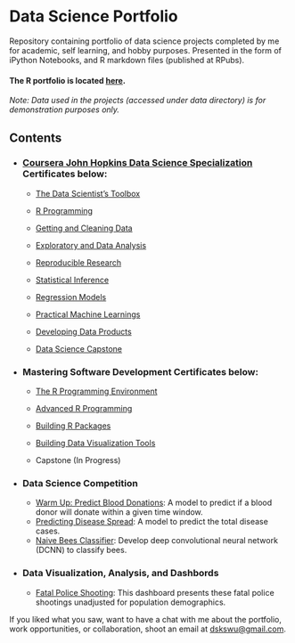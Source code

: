 # Data Science Portfolio
Repository containing portfolio of data science projects completed by me for academic, self learning, and hobby purposes. Presented in the form of iPython Notebooks, and R markdown files (published at RPubs).

#### The R portfolio is located [here](https://rpubs.com/wbgreen405).

_Note: Data used in the projects (accessed under data directory) is for demonstration purposes only._

## Contents

- ###  [Coursera John Hopkins Data Science Specialization](https://www.coursera.org/account/accomplishments/specialization/certificate/QH53TPEFP3WN) Certificates below:

	- [The Data Scientist’s Toolbox ](https://www.coursera.org/account/accomplishments/certificate/A2REMB3T8QAK)
	
	- [R Programming](https://www.coursera.org/account/accomplishments/certificate/QTHCXE9Q3YQ6)
	
	- [Getting and Cleaning Data ](https://www.coursera.org/account/accomplishments/certificate/5PC8KN7FTTMU)
	
	- [Exploratory and Data Analysis ](https://www.coursera.org/account/accomplishments/certificate/Q8SKB44GTJCR)
	
	- [Reproducible Research ](https://www.coursera.org/account/accomplishments/certificate/9BB58SCZ4WBB)
	
	- [Statistical Inference ](https://www.coursera.org/account/accomplishments/certificate/8MB8CY4L5KMR)
	
	- [Regression Models ](https://www.coursera.org/account/accomplishments/certificate/TQ2T69ED6NX8)
	
	- [Practical Machine Learnings ](https://www.coursera.org/account/accomplishments/certificate/8XEADETCA25L)
	
	- [Developing Data Products ](https://www.coursera.org/account/accomplishments/certificate/JA5942KZN8WD)
	
	- [Data Science Capstone ](https://www.coursera.org/account/accomplishments/certificate/VB5EPNZZ3QHK)

- ###  Mastering Software Development Certificates below:

	- [The R Programming Environment ](https://www.coursera.org/account/accomplishments/certificate/T7WPF2EC6PX4)
	
	- [Advanced R Programming ](https://www.coursera.org/account/accomplishments/certificate/85MZ7RR6N7U4)
	
	- [Building R Packages ](https://www.coursera.org/account/accomplishments/certificate/KFB4X5GV56DV)
	
	- [Building Data Visualization Tools ](https://www.coursera.org/account/accomplishments/certificate/7AWZ87CAC6SQ)
	
	-  Capstone (In Progress)

- ### Data Science Competition

	- [Warm Up: Predict Blood Donations](https://github.com/MinuteswithMetrics/Data-Science-Portfolio/blob/master/Data%20Competitions/PREDICTING%20BLOOD%20DONATIONS.ipynb): A model to predict if a blood donor will donate within a given time window.
	- [Predicting Disease Spread](https://github.com/MinuteswithMetrics/Data-Science-Portfolio/blob/master/Data%20Competitions/DengAI_%20Predicting%20Disease%20Spread%20.ipynb): A model to predict the total disease cases.
	- [Naive Bees Classifier](https://github.com/MinuteswithMetrics/Data-Science-Portfolio/blob/master/Data%20Competitions/naive_bees.ipynb): Develop  deep convolutional neural network (DCNN) to classify bees. 
	
- ### Data Visualization, Analysis, and Dashbords

	- [Fatal Police Shooting](https://rpubs.com/wbgreen405/256438): This dashboard presents these fatal police shootings unadjusted for population demographics.
	
If you liked what you saw, want to have a chat with me about the portfolio, work opportunities, or collaboration, shoot an email at dskswu@gmail.com. 
